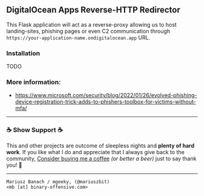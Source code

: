 ## DigitalOcean Apps Reverse-HTTP Redirector

This Flask application will act as a reverse-proxy allowing us to host landing-sites, phishing pages or even C2 communication through `https://your-application-name.ondigitalocean.app` URL.

### Installation

TODO


### More information:

- https://www.microsoft.com/security/blog/2022/01/26/evolved-phishing-device-registration-trick-adds-to-phishers-toolbox-for-victims-without-mfa/


---

### ☕ Show Support ☕

This and other projects are outcome of sleepless nights and **plenty of hard work**. If you like what I do and appreciate that I always give back to the community,
[Consider buying me a coffee](https://github.com/sponsors/mgeeky) _(or better a beer)_ just to say thank you! 💪 

---

```
Mariusz Banach / mgeeky, (@mariuszbit)
<mb [at] binary-offensive.com>
```
